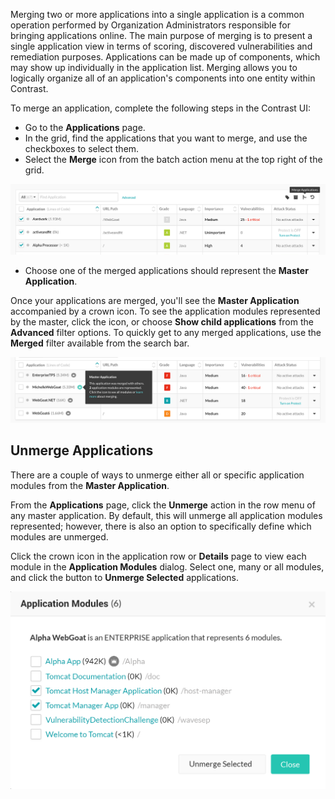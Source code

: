 <!--
title: "Merging and Unmerging Applications"
description: "Overview of application merging and unmerging"
tags: "user ui application manage merging"
-->


Merging two or more applications into a single application is a common operation performed by Organization Administrators responsible for bringing applications online. The main purpose of merging is to present a single application view in terms of scoring, discovered vulnerabilities and remediation purposes. Applications can be made up of components, which may show up individually in the application list. Merging allows you to logically organize all of an application's components into one entity within Contrast.

To merge an application, complete the following steps in the Contrast UI:

* Go to the **Applications** page. 
* In the grid, find the applications that you want to merge, and use the checkboxes to select them. 
* Select the **Merge** icon from the batch action menu at the top right of the grid. 

<a href="assets/images/Merge-apps.png" rel="lightbox" title="Merge applications"><img class="thumbnail" src="assets/images/Merge-apps.png"/></a>

* Choose one of the merged applications should represent the **Master Application**. 

Once your applications are merged, you'll see the **Master Application** accompanied by a crown icon. To see the application modules represented by the master, click the icon, or choose **Show child applications** from the **Advanced** filter options. To quickly get to any merged applications, use the **Merged** filter available from the search bar.

<a href="assets/images/Master-app-tooltip.png" rel="lightbox" title="Example of a Merged Application"><img class="thumbnail" src="assets/images/Master-app-tooltip.png"/></a>

## Unmerge Applications

There are a couple of ways to unmerge either all or specific application modules from the **Master Application**. 

From the **Applications** page, click the **Unmerge** action in the row menu of any master application. By default, this will unmerge all application modules represented; however, there is also an option to specifically define which modules are unmerged.

Click the crown icon in the application row or **Details** page to view each module in the **Application Modules** dialog. Select one, many or all modules, and click the button to **Unmerge Selected** applications. 

<a href="assets/images/App_Mappings.png" rel="lightbox" title="Unmerging A Master Application"><img class="thumbnail" src="assets/images/App_Mappings.png"/></a>
